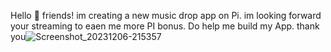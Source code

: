 Hello 👋 friends! im creating a new music drop app on Pi. im looking forward your streaming to eaen me more PI bonus. Do help me build my App. thank you![Screenshot_20231206-215357](https://github.com/Queen-Onyiyiee1/alx-zero_day/assets/113894489/83dfc566-8d39-43da-b129-fd1bf4698f2d)
